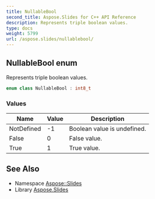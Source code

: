 ```yaml
---
title: NullableBool
second_title: Aspose.Slides for C++ API Reference
description: Represents triple boolean values.
type: docs
weight: 5799
url: /aspose.slides/nullablebool/
---
```

## NullableBool enum


Represents triple boolean values.

```cpp
enum class NullableBool : int8_t
```

### Values

| Name | Value | Description |
| --- | --- | --- |
| NotDefined | -1 | Boolean value is undefined. |
| False | 0 | False value. |
| True | 1 | True value. |

## See Also

* Namespace [Aspose::Slides](../)
* Library [Aspose.Slides](../../)